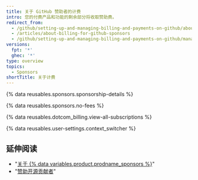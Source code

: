 ```yaml
---
title: 关于 GitHub 赞助者的计费
intro: 您的付费产品和功能的剩余部分将收取赞助费。
redirect_from:
  - /github/setting-up-and-managing-billing-and-payments-on-github/about-billing-for-github-sponsors
  - /articles/about-billing-for-github-sponsors
  - /github/setting-up-and-managing-billing-and-payments-on-github/managing-billing-for-github-sponsors/about-billing-for-github-sponsors
versions:
  fpt: '*'
  ghec: '*'
type: overview
topics:
  - Sponsors
shortTitle: 关于计费
---
```


{% data reusables.sponsors.sponsorship-details %}

{% data reusables.sponsors.no-fees %}

{% data reusables.dotcom_billing.view-all-subscriptions %}

{% data reusables.user-settings.context_switcher %}

## 延伸阅读

- "[关于 {% data variables.product.prodname_sponsors %}](/sponsors/getting-started-with-github-sponsors/about-github-sponsors)"
- "[赞助开源贡献者](/sponsors/sponsoring-open-source-contributors)"

